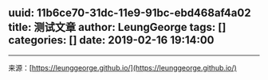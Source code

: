 uuid: 11b6ce70-31dc-11e9-91bc-ebd468af4a02
title: 测试文章
author: LeungGeorge
tags: []
categories: []
date: 2019-02-16 19:14:00
---


---
<link rel="stylesheet" href="http://yandex.st/highlightjs/6.1/styles/default.min.css">
<script src="http://yandex.st/highlightjs/6.1/highlight.min.js"></script>
<script>
hljs.tabReplace = ' ';
hljs.initHighlightingOnLoad();
</script>


来源：[https://leunggeorge.github.io/](https://leunggeorge.github.io/)  